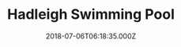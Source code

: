 ---
date: 2018-07-06T06:18:35.000Z
title: Hadleigh Swimming Pool
latitude: 52.04454122139633
longitude: 0.9586564785024496
category: checkin
---